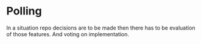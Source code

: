 # Polling
In a situation repo decisions are to be made then there has to be evaluation of those features. 
And voting on implementation. 

